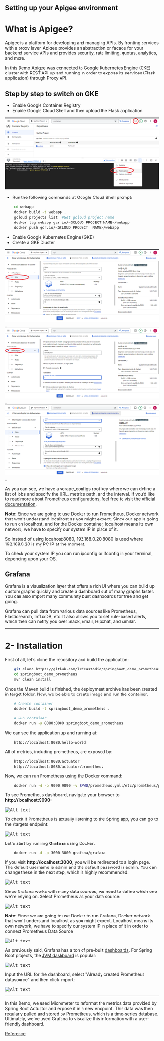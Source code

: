 Setting up your Apigee environment
--------------

What is Apigee?
===========================
Apigee is a platform for developing and managing APIs. By fronting services with a proxy layer, Apigee provides an abstraction or facade for your backend service APIs and provides security, rate limiting, quotas, analytics, and more.

In this Demo Apigee was connected to Google Kubernetes Engine (GKE) cluster with REST API up and running in order to expose its services (Flask application) through Proxy API.

## Step by step to switch on GKE

* Enable Google Container Registry
* Enable Google Cloud Shell and then upload the Flask application


<kbd>![Alt text](/pictures/01.png "Flask application")</kbd>

* Run the following commands at Google Cloud Shell prompt:

```sh
    cd webapp
    docker build -t webapp .
    gcloud projects list  #Get gcloud project name
    docker tag webapp gcr.io/<GCLOUD PROJECT NAME>/webapp     
    docker push gcr.io/<GCLOUD PROJECT  NAME>/webapp
```

* Enable Google Kubernetes Engine (GKE)
* Create a GKE Cluster 

<kbd>![Alt text](/pictures/02.png "Flask application")</kbd>_
<kbd>![Alt text](/pictures/03.png "Flask application")</kbd>_
<kbd>![Alt text](/pictures/04.png "Flask application")</kbd>_



As you can see, we have a scrape_configs root key where we can define a list of jobs and specify the URL, metrics path, and the interval. If you'd like to read more about Prometheus configurations, feel free to visit the [official documentation](https://prometheus.io/docs/prometheus/latest/configuration/configuration/).

**Note:** Since we are going to use Docker to run Prometheus, Docker network that won't understand localhost as you might expect. Since our app is going to run on localhost, and for the Docker container, localhost means its own network, we have to specify our system IP in place of it.

So instead of using locahost:8080, 192.168.0.20:8080 is used where 192.168.0.20 is my PC IP at the moment.

To check your system IP you can run ipconfig or ifconfig in your terminal, depending upon your OS.

## Grafana

Grafana is a visualization layer that offers a rich UI where you can build up custom graphs quickly and create a dashboard out of many graphs faster. You can also import many community built dashboards for free and get going.

Grafana can pull data from various data sources like Prometheus, Elasticsearch, InfluxDB, etc. It also allows you to set rule-based alerts, which then can notify you over Slack, Email, Hipchat, and similar.


------------

2- Installation
===========================

First of all, let’s clone the repository and build the application:

```sh
    git clone https://github.com/lcdcustodio/springboot_demo_prometheus.git
    cd springboot_demo_prometheus
    mvn clean install
```    

Once the Maven build is finished, the deployment archive has been created in target folder. Now, we be able to create image and run the container:  

```sh
    # Create container
    docker build -t springboot_demo_prometheus .
```

```sh    
    # Run container
    docker run -p 8080:8080 springboot_demo_prometheus
```    

We can see the application up and running at:

```sh
    http://localhost:8080/hello-world
```    

All of metrics, including prometheus, are exposed by:

```sh
    http://localhost:8080/actuator
    http://localhost:8080/actuator/prometheus
```    

Now, we can run Prometheus using the Docker command:


```sh
    docker run -d -p 9090:9090 -v $PWD/prometheus.yml:/etc/prometheus/prometheus.yml prom/prometheus
```    


To see Prometheus dashboard, navigate your browser to **http://localhost:9090:**

<kbd>![Alt text](/pictures/prometheus.png "Welcome Prometheus")</kbd>

To check if Prometheus is actually listening to the Spring app, you can go to the /targets endpoint:

<kbd>![Alt text](/pictures/prometheus_target.png "Prometheus Target")</kbd>


Let's start  by running **Grafana** using Docker:


```sh
    docker run -d -p 3000:3000 grafana/grafana
```    

If you visit **http://localhost:3000**, you will be redirected to a login page. The default username is admin and the default password is admin. You can change these in the next step, which is highly recommended:

<kbd>![Alt text](/pictures/grafana.png "Grafana")</kbd>

Since Grafana works with many data sources, we need to define which one we're relying on. Select Prometheus as your data source:

<kbd>![Alt text](/pictures/grafana_ds_1.png "Grafana DataSource")</kbd>

**Note:** Since we are going to use Docker to run Grafana, Docker network that won't understand localhost as you might expect. Localhost means its own network, we have to specify our system IP in place of it in order to connect Prometheus Data Source

<kbd>![Alt text](/pictures/grafana_ds_2.png "Grafana Prometheus Ready")</kbd>

As previously said, Grafana has a ton of pre-built [dashboards](https://grafana.com/grafana/dashboards/). For Spring Boot projects, the [JVM dashboard](https://grafana.com/grafana/dashboards/4701-jvm-micrometer/) is popular:

<kbd>![Alt text](/pictures/grafana_import.png "Grafana Import")</kbd>

Input the URL for the dashboard, select "Already created Prometheus datasource" and then click Import:

<kbd>![Alt text](/pictures/grafana_outcome.png "Grafana Outcomes")</kbd>

---------

In this Demo, we used Micrometer to reformat the metrics data provided by Spring Boot Actuator and expose it in a new endpoint. This data was then regularly pulled and stored by Prometheus, which is a time-series database. Ultimately, we've used Grafana to visualize this information with a user-friendly dashboard.


[Reference](https://stackabuse.com/monitoring-spring-boot-apps-with-micrometer-prometheus-and-grafana/)
